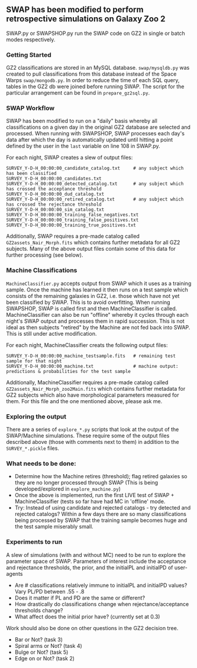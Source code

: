 ## SWAP has been modified to perform retrospective simulations on Galaxy Zoo 2

SWAP.py or SWAPSHOP.py run the SWAP code on GZ2 in single or batch modes respectively.

### Getting Started
GZ2 classifications are stored in an MySQL database. `swap/mysqldb.py` was created to pull classifications from this database instead of the Space Warps `swap/mongodb.py`.
In order to reduce the time of each SQL query, tables in the GZ2 db were joined before running SWAP. The script for the particular arrangement can be found in `prepare_gz2sql.py`. 

### SWAP Workflow
SWAP has been modified to run on a "daily" basis whereby all classifications on a given day in the original GZ2 database are selected and processed. When running with SWAPSHOP, SWAP processes each day's data after which the day is automatically updated until hitting a point defined by the user in the `last` variable on line 108 in SWAP.py. 

For each night, SWAP creates a slew of output files: 

    SURVEY_Y-D-H_00:00:00_candidate_catalog.txt     # any subject which has been classified
    SURVEY_Y-D-H_00:00:00_candidates.txt        
    SURVEY_Y-D-H_00:00:00_detected_catalog.txt      # any subject which has crossed the acceptance threshold
    SURVEY_Y-D-H_00:00:00_dud_catalog.txt       
    SURVEY_Y-D-H_00:00:00_retired_catalog.txt       # any subject which has crossed the rejectance threshold
    SURVEY_Y-D-H_00:00:00_sim_catalog.txt
    SURVEY_Y-D-H_00:00:00_training_false_negatives.txt
    SURVEY_Y-D-H_00:00:00_training_false_positives.txt
    SURVEY_Y-D-H_00:00:00_training_true_positives.txt

Additionally, SWAP requires a pre-made catalog called `GZ2assets_Nair_Morph.fits` which contains further metadata for all GZ2 subjects. Many of the above output files contain some of this data for further processing (see below).  

### Machine Classifications
`MachineClassifier.py` accepts output from SWAP which it uses as a training sample. Once the machine has learned it then runs on a test sample which consists of the remaining galaxies in GZ2, i.e. those which have not yet been classified by SWAP. This is to avoid overfitting. When running SWAPSHOP, SWAP is called first and then MachineClassifier is called. MachineClassifier can also be run "offline" whereby it cycles through each night's SWAP output and processes them in rapid succession. This is not ideal as then subjects "retired" by the Machine are not fed back into SWAP. This is still under active modification. 

For each night, MachineClassifier creats the following output files:

    SURVEY_Y-D-H_00:00:00_machine_testsample.fits   # remaining test sample for that night
    SURVEY_Y-D-H_00:00:00_machine.txt               # machine output: predictions & probabilities for the test sample

Additionally, MachineClassifier requires a pre-made catalog called `GZ2assets_Nair_Morph_zoo2Main.fits` which contains further metadata for GZ2 subjects which also have morphological parameters measured for them. For this file and the one mentioned above, please ask me. 

### Exploring the output
There are a series of `explore_*.py` scripts that look at the output of the SWAP/Machine simulations. These require some of the output files described above (those with comments next to them) in addition to the `SURVEY_*.pickle` files. 


### What needs to be done:
* Determine how the Machine retires (threshold); flag retired galaxies so they are no longer processed through SWAP (This is being developed/explored in `explore_machine.py`)
* Once the above is implemented, run the first LIVE test of SWAP + MachineClassifier (tests so far have had MC in 'offline' mode.
* Try: Instead of using candidate and rejected catalogs - try detected and rejected catalogs? Within a few days there are so many classifications being processed by SWAP that the training sample becomes huge and the test sample miserably small. 


### Experiments to run
A slew of simulations (with and without MC) need to be run to explore the parameter space of SWAP. Parameters of interest include the acceptance and rejectance thresholds, the prior, and the initialPL and initialPD of user-agents
* Are # classifications relatively immune to initialPL and initialPD values? Vary PL/PD between .55 - .8
* Does it matter if PL and PD are the same or different?
* How drastically do classifications change when rejectance/acceptance thresholds change?
* What affect does the initial prior have? (currently set at 0.3)

Work should also be done on other questions in the GZ2 decision tree. 
* Bar or Not?  (task 3)
* Spiral arms or Not? (task 4)
* Bulge or Not? (task 5)
* Edge on or Not? (task 2)




